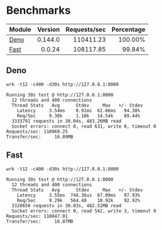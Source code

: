 # Benchmarks

| Module                                                                      | Version | Requests/sec | Percentage |
| --------------------------------------------------------------------------- | ------: | -----------: | ---------: |
| [Deno](https://github.com/danteissaias/fast/blob/0.0.24/benchmarks/deno.ts) | 0.144.0 |    110411.23 |    100.00% |
| [Fast](https://github.com/danteissaias/fast/blob/0.0.24/benchmarks/fast.ts) |  0.0.24 |    108117.85 |     99.84% |

## Deno

```
wrk -t12 -c400 -d30s http://127.0.0.1:8000
```

```
Running 30s test @ http://127.0.0.1:8000
  12 threads and 400 connections
  Thread Stats   Avg      Stdev     Max   +/- Stdev
    Latency     3.54ms    0.91ms  62.66ms   94.38%
    Req/Sec     9.30k     1.10k   14.54k    89.44%
  3333791 requests in 30.04s, 483.26MB read
  Socket errors: connect 0, read 631, write 0, timeout 0
Requests/sec: 110969.25
Transfer/sec:     16.09MB
```

## Fast

```
wrk -t12 -c400 -d30s http://127.0.0.1:8000
```

```
Running 30s test @ http://127.0.0.1:8000
  12 threads and 400 connections
  Thread Stats   Avg      Stdev     Max   +/- Stdev
    Latency     3.55ms  748.36us  67.09ms   97.93%
    Req/Sec     9.29k   564.48    10.92k    92.92%
  3328650 requests in 30.03s, 482.52MB read
  Socket errors: connect 0, read 542, write 3, timeout 0
Requests/sec: 110847.01
Transfer/sec:     16.07MB
```
